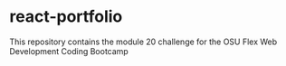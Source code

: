 # react-portfolio
This repository contains the module 20 challenge for the OSU Flex Web Development Coding Bootcamp
